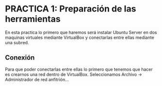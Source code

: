 # PRACTICA 1: Preparación de las herramientas
En esta practica lo primero que haremos será instalar Ubuntu Server en dos maquinas virtuales mediante VirtualBox y conectarlas entre ellas mediante una subred.

## Conexión
Para que poder conectarlas entre ellas lo primero que tenemos que hacer es crearnos una red dentro de VirtualBox. Seleccionamos Archivo -> Administrador de red anfitrión...


